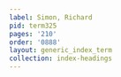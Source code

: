 ```yaml
---
label: Simon, Richard
pid: term325
pages: '210'
order: '0888'
layout: generic_index_term
collection: index-headings
---
```


